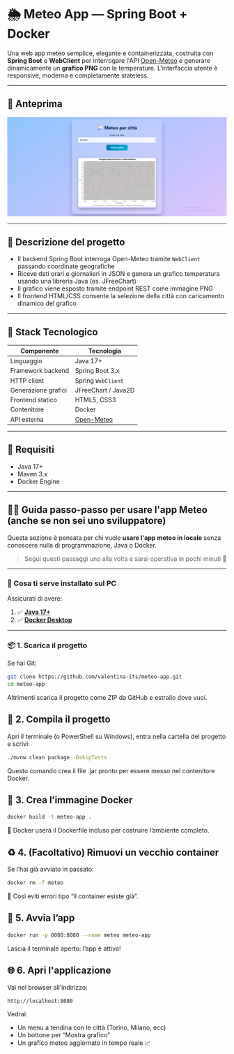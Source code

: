 # 🌦️ Meteo App — Spring Boot + Docker

Una web app meteo semplice, elegante e containerizzata, costruita con **Spring Boot** e **WebClient** per interrogare l'API [Open-Meteo](https://open-meteo.com/) e generare dinamicamente un **grafico PNG** con le temperature. L'interfaccia utente è responsive, moderna e completamente stateless.

---

## 📸 Anteprima

![Anteprima interfaccia](docs/preview.png)

---

## 🧠 Descrizione del progetto

- Il backend Spring Boot interroga Open-Meteo tramite `WebClient` passando coordinate geografiche
- Riceve dati orari e giornalieri in JSON e genera un grafico temperatura usando una libreria Java (es. JFreeChart)
- Il grafico viene esposto tramite endpoint REST come immagine PNG
- Il frontend HTML/CSS consente la selezione della città con caricamento dinamico del grafico

---

## 🧰 Stack Tecnologico

| Componente         | Tecnologia                      |
|--------------------|----------------------------------|
| Linguaggio         | Java 17+                         |
| Framework backend  | Spring Boot 3.x                  |
| HTTP client        | Spring `WebClient`               |
| Generazione grafici| JFreeChart / Java2D              |
| Frontend statico   | HTML5, CSS3                      |
| Contenitore        | Docker                           |
| API esterna        | [Open-Meteo](https://open-meteo.com/) |

---

## 📂 Requisiti

- Java 17+
- Maven 3.x
- Docker Engine

---

## 🧑‍🦯 Guida passo-passo per usare l'app Meteo (anche se non sei uno sviluppatore)

Questa sezione è pensata per chi vuole **usare l'app meteo in locale** senza conoscere nulla di programmazione, Java o Docker.

> Segui questi passaggi uno alla volta e sarai operativa in pochi minuti 🎯

---

### 🔧 Cosa ti serve installato sul PC

Assicurati di avere:

1. ✅ **[Java 17+](https://adoptium.net/temurin/releases/?version=17)**  
2. ✅ **[Docker Desktop](https://www.docker.com/products/docker-desktop)**  

---

### 📦 1. Scarica il progetto

Se hai Git:

```bash
git clone https://github.com/valentina-its/meteo-app.git
cd meteo-app
```
Altrimenti scarica il progetto come ZIP da GitHub e estrailo dove vuoi.

## 🔨 2. Compila il progetto

Apri il terminale (o PowerShell su Windows), entra nella cartella del progetto e scrivi:

```bash
./mvnw clean package -DskipTests
```

Questo comando crea il file .jar pronto per essere messo nel contenitore Docker.

## 🐳 3. Crea l’immagine Docker

```bash
docker build -t meteo-app .
```

🧊 Docker userà il Dockerfile incluso per costruire l’ambiente completo.

## ♻️ 4. (Facoltativo) Rimuovi un vecchio container

Se l’hai già avviato in passato:

```bash
docker rm -f meteo
```

🧽 Così eviti errori tipo “il container esiste già”.

## 🚀 5. Avvia l’app
```bash
docker run -p 8080:8080 --name meteo meteo-app
```

Lascia il terminale aperto: l’app è attiva!

## 🌐 6. Apri l'applicazione

Vai nel browser all’indirizzo:
```bash
http://localhost:8080
```

Vedrai:
- Un menu a tendina con le città (Torino, Milano, ecc)
- Un bottone per “Mostra grafico”
- Un grafico meteo aggiornato in tempo reale 📈
